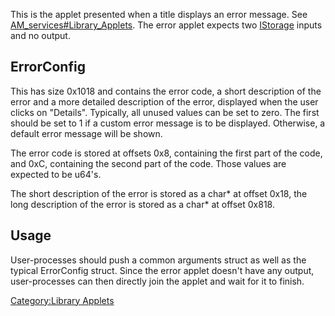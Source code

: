 This is the applet presented when a title displays an error message. See
[AM\_services\#Library\_Applets](AM%20services#Library%20Applets.md##Library_Applets "wikilink").
The error applet expects two
[IStorage](AM%20services#IStorage.md##IStorage "wikilink") inputs and no
output.

## ErrorConfig

This has size 0x1018 and contains the error code, a short description of
the error and a more detailed description of the error, displayed when
the user clicks on "Details". Typically, all unused values can be set to
zero. The first should be set to 1 if a custom error message is to be
displayed. Otherwise, a default error message will be shown.

The error code is stored at offsets 0x8, containing the first part of
the code, and 0xC, containing the second part of the code. Those values
are expected to be u64's.

The short description of the error is stored as a char\* at offset 0x18,
the long description of the error is stored as a char\* at offset 0x818.

## Usage

User-processes should push a common arguments struct as well as the
typical ErrorConfig struct. Since the error applet doesn't have any
output, user-processes can then directly join the applet and wait for it
to finish.

[Category:Library Applets](Category:Library_Applets "wikilink")
